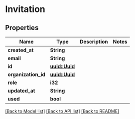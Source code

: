 # Invitation

## Properties

Name | Type | Description | Notes
------------ | ------------- | ------------- | -------------
**created_at** | **String** |  | 
**email** | **String** |  | 
**id** | [**uuid::Uuid**](uuid::Uuid.md) |  | 
**organization_id** | [**uuid::Uuid**](uuid::Uuid.md) |  | 
**role** | **i32** |  | 
**updated_at** | **String** |  | 
**used** | **bool** |  | 

[[Back to Model list]](../README.md#documentation-for-models) [[Back to API list]](../README.md#documentation-for-api-endpoints) [[Back to README]](../README.md)


